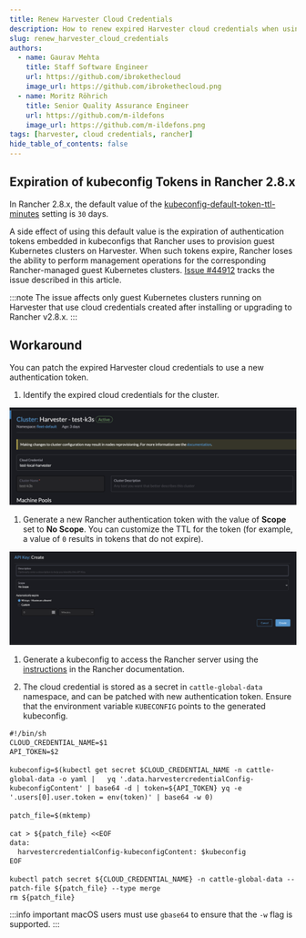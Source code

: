 ```yaml
---
title: Renew Harvester Cloud Credentials
description: How to renew expired Harvester cloud credentials when using Rancher 2.8.x.
slug: renew_harvester_cloud_credentials
authors:
  - name: Gaurav Mehta
    title: Staff Software Engineer
    url: https://github.com/ibrokethecloud
    image_url: https://github.com/ibrokethecloud.png
  - name: Moritz Röhrich 
    title: Senior Quality Assurance Engineer
    url: https://github.com/m-ildefons
    image_url: https://github.com/m-ildefons.png
tags: [harvester, cloud credentials, rancher]
hide_table_of_contents: false
---
```


## Expiration of kubeconfig Tokens in Rancher 2.8.x

In Rancher 2.8.x, the default value of the [kubeconfig-default-token-ttl-minutes](https://ranchermanager.docs.rancher.com/api/api-tokens#kubeconfig-default-token-ttl-minutes) setting is `30` days.

A side effect of using this default value is the expiration of authentication tokens embedded in kubeconfigs that Rancher uses to provision guest Kubernetes clusters on Harvester. When such tokens expire, Rancher loses the ability to perform management operations for the corresponding Rancher-managed guest Kubernetes clusters. [Issue #44912](https://github.com/rancher/rancher/issues/44912) tracks the issue described in this article.

:::note
The issue affects only guest Kubernetes clusters running on Harvester that use cloud credentials created after installing or upgrading to Rancher v2.8.x.
:::

## Workaround

You can patch the expired Harvester cloud credentials to use a new authentication token.

1. Identify the expired cloud credentials for the cluster.

  ![identify-credentials](./imgs/identify-cloud-credential.png)

1. Generate a new Rancher authentication token with the value of **Scope** set to **No Scope**. You can customize the TTL for the token (for example, a value of `0` results in tokens that do not expire).

  ![api-token](./imgs/api-token.png)

1. Generate a kubeconfig to access the Rancher server using the [instructions](https://ranchermanager.docs.rancher.com/api/quickstart) in the Rancher documentation.

1. The cloud credential is stored as a secret in `cattle-global-data` namespace, and can be patched with new authentication token. Ensure that the environment variable `KUBECONFIG` points to the generated kubeconfig.

  ```shell
  #!/bin/sh
  CLOUD_CREDENTIAL_NAME=$1
  API_TOKEN=$2

  kubeconfig=$(kubectl get secret $CLOUD_CREDENTIAL_NAME -n cattle-global-data -o yaml |   yq '.data.harvestercredentialConfig-kubeconfigContent' | base64 -d | token=${API_TOKEN} yq -e '.users[0].user.token = env(token)' | base64 -w 0)

  patch_file=$(mktemp)

  cat > ${patch_file} <<EOF
  data:
    harvestercredentialConfig-kubeconfigContent: $kubeconfig
  EOF

  kubectl patch secret ${CLOUD_CREDENTIAL_NAME} -n cattle-global-data --patch-file ${patch_file} --type merge
  rm ${patch_file}
  ```

  :::info important
  macOS users must use `gbase64` to ensure that the `-w` flag is supported.
  :::